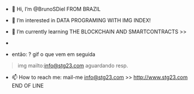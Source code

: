 - 👋 Hi, I’m @BrunoSDiel FROM BRAZIL

- 👀  I’m interested in DATA PROGRAMING WITH IMG INDEX!
- 🌱  I’m currently learning THE BLOCKCHAIN AND SMARTCONTRACTS >>
- 
- então:
? gif o que vem em seguida
> img mailto:info@stg23.com
> aguardando resp.
> 
- 📫 How to reach me: mail-me info@stg23.com >> http://www.stg23.com
END OF LINE
<!---
BrunoSDiel/BrunoSDiel is a ✨ special ✨ repository because its `README.md` (this file) appears on your GitHub profile.
You can click the Preview link to take a look at your changes.
--->

